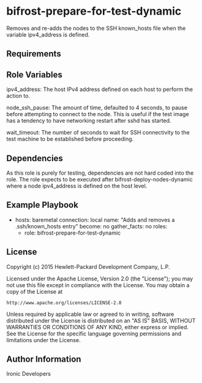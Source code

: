 bifrost-prepare-for-test-dynamic
================================

Removes and re-adds the nodes to the SSH known_hosts file when the
variable ipv4_address is defined.

Requirements
------------

Role Variables
--------------

ipv4_address: The host IPv4 address defined on each host to perform
              the action to.

node_ssh_pause: The amount of time, defaulted to 4 seconds, to pause
                before attempting to connect to the node.  This is
                useful if the test image has a tendency to have
                networking restart after sshd has started.

wait_timeout: The number of seconds to wait for SSH connectivity to
              the test machine to be established before proceeding.

Dependencies
------------

As this role is purely for testing, dependencies are not hard
coded into the role.  The role expects to be executed after
bifrost-deploy-nodes-dynamic where a node ipv4_address is defined
on the host level.

Example Playbook
----------------

- hosts: baremetal
  connection: local
  name: "Adds and removes a .ssh/known_hosts entry"
  become: no
  gather_facts: no
  roles:
    - role: bifrost-prepare-for-test-dynamic

License
-------

Copyright (c) 2015 Hewlett-Packard Development Company, L.P.

Licensed under the Apache License, Version 2.0 (the "License");
you may not use this file except in compliance with the License.
You may obtain a copy of the License at

    http://www.apache.org/licenses/LICENSE-2.0

Unless required by applicable law or agreed to in writing, software
distributed under the License is distributed on an "AS IS" BASIS,
WITHOUT WARRANTIES OR CONDITIONS OF ANY KIND, either express or implied.
See the License for the specific language governing permissions and
limitations under the License.

Author Information
------------------

Ironic Developers

